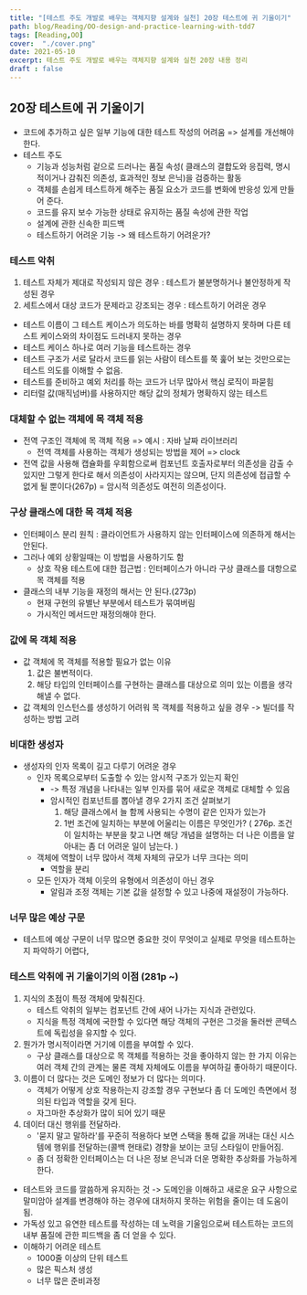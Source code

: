 ```yaml
---
title: "[테스트 주도 개발로 배우는 객체지향 설계와 실천] 20장 테스트에 귀 기울이기"
path: blog/Reading/OO-design-and-practice-learning-with-tdd7
tags: [Reading,OO]
cover:  "./cover.png"
date: 2021-05-10
excerpt: 테스트 주도 개발로 배우는 객체지향 설계와 실천 20장 내용 정리 
draft : false
---
```


## 20장 테스트에 귀 기울이기

* 코드에 추가하고 싶은 일부 기능에 대한 테스트 작성의 어려움 => 설계를 개선해야 한다.
* 테스트 주도 
  * 기능과 성능처럼 겉으로 드러나는 품질 속성( 클래스의 결합도와 응집력, 명시적이거나 감춰진 의존성, 효과적인 정보 은닉)을 검증하는 활동
  * 객체를 손쉽게 테스트하게 해주는 품질 요소가 코드를 변화에 반응성 있게 만들어 준다.
  * 코드를 유지 보수 가능한 상태로 유지하는 품질 속성에 관한 작업
  * 설계에 관한 신속한 피드백 
  * 테스트하기 어려운 기능 -> 왜 테스트하기 어려운가?

### 테스트 악취

1. 테스트 자체가 제대로 작성되지 않은 경우 : 테스트가 불분명하거나 불안정하게 작성된 경우
2. 세트스에서 대상 코드가 문제라고 강조되는 경우 : 테스트하기 어려운 경우

* 테스트 이름이 그 테스트 케이스가 의도하는 바를 명확히 설명하지 못하며 다른 테스트 케이스와의 차이점도 드러내지 못하는 경우
* 테스트 케이스 하나로 여러 기능을 테스트하는 경우
* 테스트 구조가 서로 달라서 코드를 읽는 사람이 테스트를 쭉 훑어 보는 것만으로는 테스트 의도를 이해할 수 없음.
* 테스트를 준비하고 예외 처리를 하는 코드가 너무 많아서 핵심 로직이 파묻힘
* 리터럴 값(매직넘버)를 사용하지만 해당 값의 정체가 명확하지 않는 테스트 

### 대체할 수 없는 객체에 목 객체 적용

* 전역 구조인 객체에 목 객체 적용 => 예시 : 자바 날짜 라이브러리 
  * 전역 객체를 사용하는 객체가 생성되는 방법을 제어 => clock
* 전역 값을 사용해 캡슐화를 우회함으로써 컴포넌트 호출자로부터 의존성을 감출 수 있지만 그렇게 한다로 해서 의존성이 사라지지는 않으며, 단지 의존성에 접급할 수 없게 될 뿐이다(267p) = 암시적 의존성도 여전히 의존성이다.

### 구상 클래스에 대한 목 객체 적용

* 인터페이스 분리 원칙 : 클라이언트가 사용하지 않는 인터페이스에 의존하게 해서는 안된다.
* 그러나 예외 상황일때는 이 방법을 사용하기도 함
  * 상호 작용 테스트에 대한 접근법 : 인터페이스가 아니라 구상 클래스를 대항으로 목 객체를 적용
* 클래스의 내부 기능을 재정의 해서는 안 된다.(273p)
  * 현재 구현의 유별난 부분에서 테스트가 묶여버림
  * 가시적인 메서드만 재정의해야 한다.

### 값에 목 객체 적용

* 값 객체에 목 객체를 적용할 필요가 없는 이유
  1. 값은 불변적이다.
  2. 해당 타입의 인터페이스를 구현하는 클래스를 대상으로 의미 있는 이름을 생각해낼 수 없다.
* 값 객체의 인스턴스를 생성하기 어려워 목 객체를 적용하고 싶을 경우 -> 빌더를 작성하는 방법 고려

### 비대한 생성자

* 생성자의 인자 목록이 길고 다루기 어려운 경우 
  * 인자 목록으로부터 도출할 수 있는 암시적 구조가 있는지 확인
    *  -> 특정 개념을 나타내는 일부 인자를 묶어 새로운 객체로 대체할 수 있음
    *  암시적인 컴포넌트를 뽑아낼 경우 2가지 조건 살펴보기
       1. 해당 클래스에서 늘 함께 사용되는 수명이 같은 인자가 있는가
       2. 1번 조건에 일치하는 부분에 어울리는 이름은 무엇인가? ( 276p. 조건이 일치하는 부분을 찾고 나면 해당 개념을 설명하는 더 나은 이름을 알아내는 좀 더 어려운 일이 남는다. )
  * 객체에 역할이 너무 많아서 객체 자체의 규모가 너무 크다는 의미 
    * 역할을 분리 
  * 모든 인자가 객체 이웃의 유형에서 의존성이 아닌 경우
    * 알림과 조정 객체는 기본 값을 설정할 수 있고 나중에 재설정이 가능하다.

### 너무 많은 예상 구문

* 테스트에 예상 구문이 너무 많으면 중요한 것이 무엇이고 실제로 무엇을 테스트하는지 파악하기 어렵다,

### 테스트 악취에 귀 기울이기의 이점 (281p ~)

1. 지식의 초점이 특정 객체에 맞춰진다.
   * 테스트 악취의 일부는 컴포넌트 간에 새어 나가는 지식과 관련있다.
   * 지식을 특정 객체에 국한할 수 있다면 해당 객체의 구현은 그것을 둘러싼 콘텍스트에 독립성을 유지할 수 있다.
2. 뭔가가 명시적이라면 거기에 이름을 부여할 수 있다.
   * 구상 클래스를 대상으로 목 객체를 적용하는 것을 좋아하지 않는 한 가지 이유는 여러 객체 간의 관계는 물론 객체 자체에도 이름을 부여하길 좋아하기 때문이다.
3. 이름이 더 많다는 것은 도메인 정보가 더 많다는 의미다.
   * 객체가 어떻게 상호 작용하는지 강조할 경우 구현보다 좀 더 도메인 측면에서 정의된 타입과 역할을 갖게 된다.
   * 자그마한 추상화가 많이 되어 있기 때문
4. 데이터 대신 행위를 전달하라.
   * '묻지 말고 말하라'를 꾸준히 적용하다 보면 스택을 통해 값을 꺼내는 대신 시스템에 행위를 전달하는(콜백 현태로) 경향을 보이는 코딩 스타일이 만들어짐. 
   * 좀 더 정확한 인터페이스는 더 나은 정보 은닉과 더운 명확한 추상화를 가능하게 한다.

* 테스트와 코드를 깔씀하게 유지하는 것 -> 도메인을 이해하고 새로운 요구 사항으로 말미암아 설계를 변경해야 하는 경우에 대처하지 못하는 위험을 줄이는 데 도움이 됨.
* 가독성 있고 유연한 테스트를 작성하는 데 노력을 기울임으로써 테스트하는 코드의 내부 품질에 관한 피드백을 좀 더 얻을 수 있다.
* 이해하기 어려운 테스트 
  * 1000줄 이상의 단위 테스트
  * 많은 픽스처 생성
  * 너무 많은 준비과정 